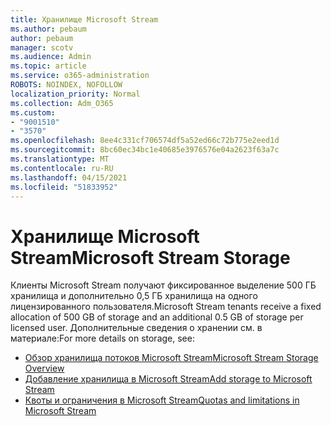 ```yaml
---
title: Хранилище Microsoft Stream
ms.author: pebaum
author: pebaum
manager: scotv
ms.audience: Admin
ms.topic: article
ms.service: o365-administration
ROBOTS: NOINDEX, NOFOLLOW
localization_priority: Normal
ms.collection: Adm_O365
ms.custom:
- "9001510"
- "3570"
ms.openlocfilehash: 8ee4c331cf706574df5a52ed66c72b775e2eed1d
ms.sourcegitcommit: 8bc60ec34bc1e40685e3976576e04a2623f63a7c
ms.translationtype: MT
ms.contentlocale: ru-RU
ms.lasthandoff: 04/15/2021
ms.locfileid: "51833952"
---
```

# <a name="microsoft-stream-storage"></a><span data-ttu-id="007da-102">Хранилище Microsoft Stream</span><span class="sxs-lookup"><span data-stu-id="007da-102">Microsoft Stream Storage</span></span>

<span data-ttu-id="007da-103">Клиенты Microsoft Stream получают фиксированное выделение 500 ГБ хранилища и дополнительно 0,5 ГБ хранилища на одного лицензированного пользователя.</span><span class="sxs-lookup"><span data-stu-id="007da-103">Microsoft Stream tenants receive a fixed allocation of 500 GB of storage and an additional 0.5 GB of storage per licensed user.</span></span>
<span data-ttu-id="007da-104">Дополнительные сведения о хранении см. в материале:</span><span class="sxs-lookup"><span data-stu-id="007da-104">For more details on storage, see:</span></span>

- [<span data-ttu-id="007da-105">Обзор хранилища потоков Microsoft Stream</span><span class="sxs-lookup"><span data-stu-id="007da-105">Microsoft Stream Storage Overview</span></span>](https://docs.microsoft.com/stream/license-overview#storage)
- [<span data-ttu-id="007da-106">Добавление хранилища в Microsoft Stream</span><span class="sxs-lookup"><span data-stu-id="007da-106">Add storage to Microsoft Stream</span></span>](https://docs.microsoft.com/stream/storage-add-on)
- [<span data-ttu-id="007da-107">Квоты и ограничения в Microsoft Stream</span><span class="sxs-lookup"><span data-stu-id="007da-107">Quotas and limitations in Microsoft Stream</span></span>](https://docs.microsoft.com/stream/quotas-and-limitations)
